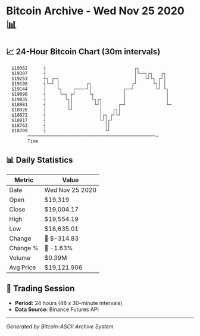 # Bitcoin Archive - Wed Nov 25 2020 📊

## 📈 24-Hour Bitcoin Chart (30m intervals)

```
  $19362      ┤                                 ┌┐             
  $19307      ┤                                 │└──┐┌┐   ┌┐   
  $19253      ┼┐ ┌─┐                            │   └┘└┐ ┌┘│   
  $19198      ┤└─┘ │          ┌┐               ┌┘      └┐│ │   
  $19144      ┤    └┐    ┌────┘│            ┌──┘        └┘ └┐  
  $19090      ┤     └─┐ ┌┘     └┐           │               │  
  $19035      ┤       └┐│       └┐┌┐        │               │  
  $18981      ┤        ││        └┘│      ┌─┘               └─ 
  $18926      ┤        └┘          │    ┌┐│                    
  $18872      ┤                    │┌┐ ┌┘└┘                    
  $18817      ┤                    └┘│┌┘                       
  $18763      ┤                      ││                        
  $18709      ┤                      └┘                        
        ────────────────────────────────────────────────→
        Time
```

## 📊 Daily Statistics

| Metric | Value |
|--------|-------|
| Date | Wed Nov 25 2020 |
| Open | $19,319 |
| Close | $19,004.17 |
| High | $19,554.19 |
| Low | $18,635.01 |
| Change | 🔴 $-314.83 |
| Change % | 🔴 -1.63% |
| Volume | $0.39M |
| Avg Price | $19,121.906 |

## 📅 Trading Session

- **Period:** 24 hours (48 x 30-minute intervals)
- **Data Source:** Binance Futures API

---
*Generated by Bitcoin-ASCII Archive System*
